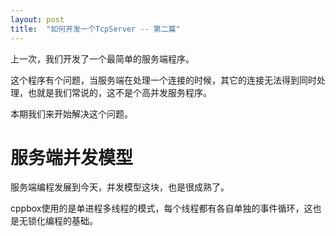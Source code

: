 ```yaml
---
layout: post
title:  "如何开发一个TcpServer -- 第二篇"
---
```


上一次，我们开发了一个最简单的服务端程序。

这个程序有个问题，当服务端在处理一个连接的时候，其它的连接无法得到同时处理，也就是我们常说的，这不是个高并发服务程序。

本期我们来开始解决这个问题。

# 服务端并发模型

服务端编程发展到今天，并发模型这块，也是很成熟了。

cppbox使用的是单进程多线程的模式，每个线程都有各自单独的事件循环，这也是无锁化编程的基础。
